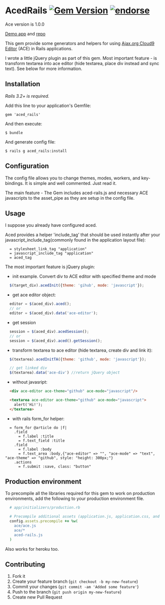 # AcedRails [![Gem Version](https://badge.fury.io/rb/aced_rails.png)](http://badge.fury.io/rb/aced_rails) [![endorse](http://api.coderwall.com/ffloyd/endorsecount.png)](http://coderwall.com/ffloyd)

Ace version is 1.0.0

[Demo app](http://aced-rails.herokuapp.com/) and [repo](https://github.com/ffloyd/aced_rails-test)

This gem provide some generators and helpers for using [Ajax.org Cloud9 Editor](http://ajaxorg.github.com/ace/) (ACE) in Rails applications.

I wrote a little jQuery plugin as part of this gem. Most important feature - is transform textarea into ace editor (hide textarea, place div instead and sync text). See below for more information.

Installation
------------

*Rails 3.2+ is required.*

Add this line to your application's Gemfile:

    gem 'aced_rails'

And then execute:

    $ bundle

And generate config file:

    $ rails g aced_rails:install

Configuration
-------------

The config file allows you to change themes, modes, workers, and key-bindings. It is simple and well commented. Just read it.

The main feature - The Gem includes aced-rails.js and necessary ACE javascripts to the asset_pipe as they are setup in the config file.

Usage
-----

I suppose you already have configured aced.

Aced provides a helper 'include_tag' that should be used instantly after your javascript_include_tag(commonly found in the application layout file):

```haml
  = stylesheet_link_tag "application"
  = javascript_include_tag "application"
  = aced_tag
```

The most important feature is jQuery plugin:

* init example. Convert div to ACE editor with specified theme and mode

```javascript
  $(target_div).acedInit({theme: 'gihub', mode: 'javascript'});
```

* get ace editor object:

```javascript
  editor = $(aced_div).aced();
  // or
  editor = $(aced_div).data('ace-editor');
```

* get session

```javascript
  session = $(aced_div).acedSession();
  // or
  session = $(aced_div).aced().getSession();
```
* transform textarea to ace editor (hide textarea, create div and link it):

```javascript
  $(textarea).acedInitTA({theme: 'github', mode: 'javascript'});

  // get linked div
  $(textarea).data('ace-div') //return jQuery object
```

* without javasript:

```html
  <div ace-editor ace-theme="github" ace-mode="javascript"/>

  <textarea ace-editor ace-theme="github" ace-mode="javascript">
    alert('Hi!');
  </textarea>
```

* with rails form_for helper:

```haml
  = form_for @article do |f|
    .field
      = f.label :title
      = f.text_field :title
    .field
      = f.label :body
      = f.text_area :body,{"ace-editor" => "", "ace-mode" => "text", "ace-theme" => "github", style: "height: 300px;"}
    .actions
      = f.submit :save, class: "button"
```

Production environment
----------------------

To precompile all the libraries required for this gem to work on production environments, add the following to your production environment file.

```ruby
  # app/initializers/production.rb

  # Precompile additional assets (application.js, application.css, and all non-JS/CSS are already added)
  config.assets.precompile += %w(
    ace/ace.js
    ace/*
    aced-rails.js
  )
```

Also works for heroku too.

Contributing
------------

1. Fork it
2. Create your feature branch (`git checkout -b my-new-feature`)
3. Commit your changes (`git commit -am 'Added some feature'`)
4. Push to the branch (`git push origin my-new-feature`)
5. Create new Pull Request
